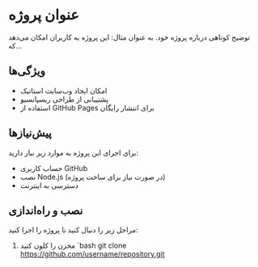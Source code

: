 # عنوان پروژه

توضیح کوتاهی درباره پروژه خود. به عنوان مثال: این پروژه به کاربران امکان می‌دهد که...

## ویژگی‌ها
- امکان ایجاد وب‌سایت استاتیک
- پشتیبانی از طراحی ریسپانسیو
- استفاده از GitHub Pages برای انتشار رایگان

## پیش‌نیازها
برای اجرای این پروژه به موارد زیر نیاز دارید:
- حساب کاربری GitHub
- نصب Node.js (در صورت نیاز برای ساخت پروژه)
- دسترسی به اینترنت

## نصب و راه‌اندازی
مراحل زیر را دنبال کنید تا پروژه را اجرا کنید:

1. مخزن را کلون کنید
`bash
    git clone https://github.com/username/repository.git
